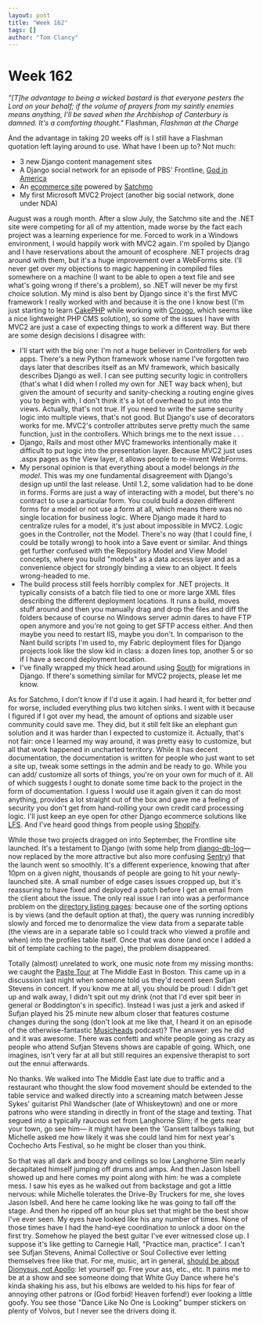 ```yaml
---
layout: post
title: "Week 162"
tags: []
author: "Tom Clancy"
---
```


# Week 162

<em>"[T]he advantage to being a wicked bastard is that everyone pesters the Lord on your behalf; if the volume of prayers from my saintly enemies means anything, I'll be saved when the Archbishop of Canterbury is damned. It's a comforting thought."</em>
Flashman, <em>Flashman at the Charge</em>

And the advantage in taking 20 weeks off is I still have a Flashman quotation left laying around to use. What have I been up to? Not much:
<ul>
	<li>3 new Django content management sites</li>
	<li>A Django social network for an episode of PBS' Frontline, <a href="http://www.pbs.org/godinamerica/faithbook/">God in America</a></li>
	<li>An <a href="http://chicbydesigncollections.com/">ecommerce site</a> powered by <a href="http://www.satchmoproject.com/">Satchmo</a></li>
	<li>My first Microsoft MVC2 Project (another big social network, done under NDA)</li>
</ul>

August was a rough month. After a slow July, the Satchmo site and the .NET site were competing for all of my attention, made worse by the fact each project was a learning experience for me. Forced to work in a Windows environment, I would happily work with MVC2 again. I'm spoiled by Django and I have reservations about the amount of ecosphere .NET projects drag around with them, but it's a huge improvement over a WebForms site. I'll never get over my objections to magic happening in compiled files somewhere on a machine (I want to be able to open a text file and see what's going wrong if there's a problem), so .NET will never be my first choice solution. My mind is also bent by Django since it's the first MVC framework I really worked with and because it is the one I know best (I'm just starting to learn <a href="http://cakephp.org/">CakePHP</a> while working with <a href="http://croogo.org/">Croogo</a>, which seems like a nice lightweight PHP CMS solution), so some of the issues I have with MVC2 are just a case of expecting things to work a different way. But there are some design decisions I disagree with:
<ul>
	<li>I'll start with the big one: I'm not a huge believer in Controllers for web apps. There's a new Python framework whose name I've forgotten two days later that describes itself as an MV framework, which basically describes Django as well. I can see putting security logic in controllers (that's what I did when I rolled my own for .NET way back when), but given the amount of security and sanity-checking a routing engine gives you to begin with, I don't think it's a lot of overhead to put into the views. Actually, that's not true. If you need to write the same security logic into multiple views, that's not good. But Django's use of decorators works for me. MVC2's controller attributes serve pretty much the same function, just in the controllers. Which brings me to the next issue . . .</li>
	<li>Django, Rails and most other MVC frameworks intentionally make it difficult to put logic into the presentation layer. Because MVC2 just uses .aspx pages as the View layer, it allows people to re-invent WebForms.</li>
	<li>My personal opinion is that everything about a model belongs <em>in the model</em>. This was my one fundamental disagreement with Django's design up until the last release. Until 1.2, some validation had to be done in forms. Forms are just a way of interacting with a model, but there's no contract to use a particular form. You could build a dozen different forms for a model or not use a form at all, which means there was no single location for business logic. Where Django made it hard to centralize rules for a model, it's just about impossible in MVC2. Logic goes in the Controller, not the Model. There's no way (that I could fine, I could be totally wrong) to hook into a Save event or similar. And things get further confused with the Repository Model and View Model concepts, where you build "models" as a data access layer and as a convenience object for strongly binding a view to an object. It feels wrong-headed to me.</li>
	<li>The build process still feels horribly complex for .NET projects. It typically consists of a batch file tied to one or more large XML files describing the different deployment locations. It runs a build, moves stuff around and then you manually drag and drop the files and diff the folders because of course no Windows server admin dares to have FTP open anymore and you're not going to get SFTP access either. And then maybe you need to restart IIS, maybe you don't. In comparison to the Nant build scripts I'm used to, my Fabric deployment files for Django projects look like the slow kid in class: a dozen lines top, another 5 or so if I have a second deployment location.</li>
	<li>I've finally wrapped my thick head around using <a href="http://south.aeracode.org/">South</a> for migrations in Django. If there's something similar for MVC2 projects, please let me know.</li>
</ul>

As for Satchmo, I don't know if I'd use it again. I had heard it, for better <em>and</em> for worse, included everything plus two kitchen sinks. I went with it because I figured if I got over my head, the amount of options and sizable user community could save me. They did, but it still felt like an elephant gun solution and it was harder than I expected to customize it. Actually, that's not fair: once I learned my way around, it was pretty easy to customize, but all that work happened in uncharted territory. While it has decent documentation, the documentation is written for people who just want to set a site up, tweak some settings in the admin and be ready to go. While you can add/ customize all sorts of things, you're on your own for much of it. All of which suggests I ought to donate some time back to the project in the form of documentation. I guess I would use it again given it can do most anything, provides a lot straight out of the box and gave me a feeling of security you don't get from hand-rolling your own credit card processing logic. I'll just keep an eye open for other Django ecommerce solutions like <a href="http://www.getlfs.com/">LFS</a>. And I've heard good things from people using <a href="http://www.shopify.com/">Shopify</a>.

While those two projects dragged on into September, the Frontline site launched. It's a testament to Django (with some help from <a href="https://github.com/dcramer/django-db-log">django-db-log</a>&mdash; now replaced by the more attractive but also more confusing <a href="https://github.com/dcramer/django-sentry">Sentry</a>) that the launch went so smoothly. It's a different experience, knowing that after 10pm on a given night, thousands of people are going to hit your newly-launched site. A small number of edge cases issues cropped up, but it's reassuring to have fixed and deployed a patch before I get an email from the client about the issue. The only real issue I ran into was a performance problem on the <a href="http://www.pbs.org/godinamerica/faithbook/profiles/">directory listing pages</a>: because one of the sorting options is by views (and the default option at that), the query was running incredibly slowly and forced me to denormalize the view data from a separate table (the views are in a separate table so I could track who viewed a profile and when) into the profiles table itself. Once that was done (and once I added a bit of template caching to the page), the problem disappeared.

Totally (almost) unrelated to work, one music note from my missing months: we caught the <a href="http://www.pastemagazine.com/articles/2010/08/first-ever-paste-tour-ready-to-knock-yer-dorky-soc.html">Paste Tour</a> at The Middle East in Boston. This came up in a discussion last night when someone told us they'd recentl seen Sufjan Stevens in concert. If you know me at all, you should be proud: I didn't get up and walk away, I didn't spit out my drink (not that I'd ever spit beer in general or Boddington's in specific). Instead I was just a jerk and asked if Sufjan played his 25 minute new album closer that features costume changes during the song (don't look at me like that, I heard it on an episode of the otherwise-fantastic <a href="http://minnesota.publicradio.org/radio/programs/musicheads/">Musicheads</a> podcast)? The answer: yes he did and it was awesome. There was confetti and white people going as crazy as people who attend Sufjan Stevens shows are capable of going. Which, one imagines, isn't very far at all but still requires an expensive therapist to sort out the ennui afterwards.

No thanks. We walked into The Middle East late due to traffic and a restaurant who thought the slow food movement should be extended to the table service and walked directly into a screaming match between Jesse Sykes' guitarist Phil Wandscher (late of Whiskeytown) and one or more patrons who were standing in directly in front of the stage and texting. That segued into a typically raucous set from Langhorne Slim; if he gets near your town, go see him&mdash; it might have been the 'Gansett tallboys talking, but Michelle asked me how likely it was she could land him for next year's Cochecho Arts Festival, so he might be closer than you think. 

So that was all dark and boozy and ceilings so low Langhorne Slim nearly decapitated himself jumping off drums and amps. And then Jason Isbell showed up and here comes my point along with him: he was a complete mess. I saw his eyes as he walked out from backstage and got a little nervous: while Michelle tolerates the Drive-By Truckers for me, she loves Jason Isbell. And here he came looking like he was going to fall off the stage. And then he ripped off an hour plus set that might be the best show I've ever seen. My eyes have looked like his any number of times. None of those times have I had the hand-eye coordination to unlock a door on the first try. Somehow he played the best guitar I've ever witnessed close up. I suppose it's like getting to Carnegie Hall, "Practice man, practice". I can't see Sufjan Stevens, Animal Collective or Soul Collective ever letting themselves free like that. For me, music, art in general, <a href="http://en.wikipedia.org/wiki/Apollonian_and_Dionysian">should be about Dionysus, not Apollo</a>: let yourself go. Free your ass, etc., etc. It pains me to be at a show and see someone doing that White Guy Dance where he's kinda shaking his ass, but his elbows are welded to his hips for fear of annoying other patrons or (God forbid! Heaven forfend!) ever looking a little goofy. You see those "Dance Like No One is Looking" bumper stickers on plenty of Volvos, but I never see the drivers doing it.
